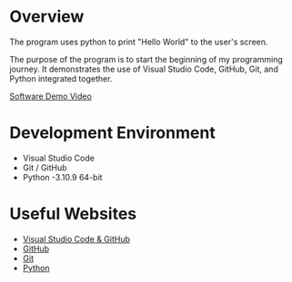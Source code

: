 # Overview

The program uses python to print "Hello World" to the user's
screen.

The purpose of the program is to start the beginning of my
programming journey. It demonstrates the use of Visual Studio
Code, GitHub, Git, and Python integrated together.

[Software Demo Video](https://youtu.be/vP1LSUvWSMo)

# Development Environment

* Visual Studio Code
* Git / GitHub
* Python -3.10.9 64-bit

# Useful Websites

* [Visual Studio Code & GitHub](https://code.visualstudio.com/downloadhttp://url.link.goes.here)
* [GitHub](https://github.com)
* [Git](https://git-scm.com/download)
* [Python](https://docs.python.org/3.10/)